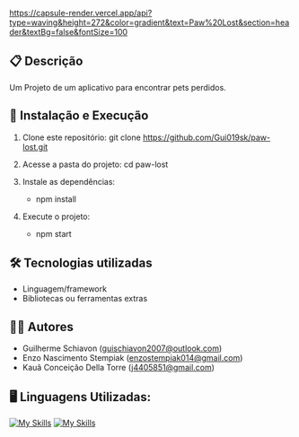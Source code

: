 https://capsule-render.vercel.app/api?type=waving&height=272&color=gradient&text=Paw%20Lost&section=header&textBg=false&fontSize=100

## 📋 Descrição
Um Projeto de um aplicativo para encontrar pets perdidos.

## 🚀 Instalação e Execução
1. Clone este repositório:
   git clone https://github.com/Gui019sk/paw-lost.git

2. Acesse a pasta do projeto:
   cd paw-lost

3. Instale as dependências:
   - npm install

4. Execute o projeto:
   - npm start

## 🛠 Tecnologias utilizadas
- Linguagem/framework
- Bibliotecas ou ferramentas extras

## 👨‍💻 Autores
- Guilherme Schiavon (guischiavon2007@outlook.com)
- Enzo Nascimento Stempiak (enzostempiak014@gmail.com)
- Kauã Conceição Della Torre (j4405851@gmail.com)

## 🖥️ Linguagens Utilizadas:
[![My Skills](https://skillicons.dev/icons?i=flutter)](https://skillicons.dev)
[![My Skills](https://skillicons.dev/icons?i=python)](https://skillicons.dev)

  
  

